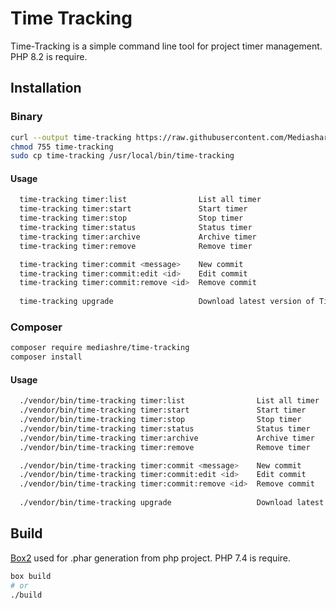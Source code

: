 # Time Tracking
Time-Tracking is a simple command line tool for project timer management. PHP 8.2 is require.
## Installation
### Binary
```bash
curl --output time-tracking https://raw.githubusercontent.com/Mediashare/time-tracking/master/time-tracking
chmod 755 time-tracking
sudo cp time-tracking /usr/local/bin/time-tracking
```
#### Usage
```bash
  time-tracking timer:list                List all timer
  time-tracking timer:start               Start timer
  time-tracking timer:stop                Stop timer
  time-tracking timer:status              Status timer
  time-tracking timer:archive             Archive timer
  time-tracking timer:remove              Remove timer

  time-tracking timer:commit <message>    New commit
  time-tracking timer:commit:edit <id>    Edit commit
  time-tracking timer:commit:remove <id>  Remove commit
  
  time-tracking upgrade                   Download latest version of Time Tracking
```
### Composer
```bash
composer require mediashre/time-tracking
composer install
```
#### Usage
```bash
  ./vendor/bin/time-tracking timer:list                List all timer
  ./vendor/bin/time-tracking timer:start               Start timer
  ./vendor/bin/time-tracking timer:stop                Stop timer
  ./vendor/bin/time-tracking timer:status              Status timer
  ./vendor/bin/time-tracking timer:archive             Archive timer
  ./vendor/bin/time-tracking timer:remove              Remove timer

  ./vendor/bin/time-tracking timer:commit <message>    New commit
  ./vendor/bin/time-tracking timer:commit:edit <id>    Edit commit
  ./vendor/bin/time-tracking timer:commit:remove <id>  Remove commit
  
  ./vendor/bin/time-tracking upgrade                   Download latest version of Time Tracking
```
## Build
[Box2](https://github.com/box-project/box2) used for .phar generation from php project. PHP 7.4 is require.
```bash
box build
# or
./build
```
